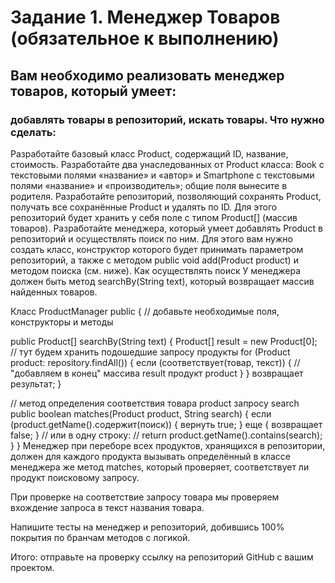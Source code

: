 # Задание 1. Менеджер Товаров (обязательное к выполнению)
## Вам необходимо реализовать менеджер товаров, который умеет:
### добавлять товары в репозиторий, искать товары. Что нужно сделать:

Разработайте базовый класс Product, содержащий ID, название, стоимость. Разработайте два унаследованных от Product класса: Book с текстовыми полями «название» и «автор» и Smartphone с текстовыми полями «название» и «производитель»; общие поля вынесите в родителя. Разработайте репозиторий, позволяющий сохранять Product, получать все сохранённые Product и удалять по ID. Для этого репозиторий будет хранить у себя поле с типом Product[] (массив товаров). Разработайте менеджера, который умеет добавлять Product в репозиторий и осуществлять поиск по ним. Для этого вам нужно создать класс, конструктор которого будет принимать параметром репозиторий, а также с методом publiс void add(Product product) и методом поиска (см. ниже). Как осуществлять поиск У менеджера должен быть метод searchBy(String text), который возвращает массив найденных товаров.

Класс ProductManager public { // добавьте необходимые поля, конструкторы и методы

public Product[] searchBy(String text) { Product[] result = new Product[0]; // тут будем хранить подошедшие запросу продукты for (Product product: repository.findAll()) { если (соответствует(товар, текст)) { // "добавляем в конец" массива result продукт product } } возвращает результат; }

// метод определения соответствия товара product запросу search public boolean matches(Product product, String search) { если (product.getName().содержит(поиск)) { вернуть true; } еще { возвращает false; } // или в одну строку: // return product.getName().contains(search); } } Менеджер при переборе всех продуктов, хранящихся в репозитории, должен для каждого продукта вызывать определённый в классе менеджера же метод matches, который проверяет, соответствует ли продукт поисковому запросу.

При проверке на соответствие запросу товара мы проверяем вхождение запроса в текст названия товара.

Напишите тесты на менеджер и репозиторий, добившись 100% покрытия по бранчам методов с логикой.

Итого: отправьте на проверку ссылку на репозиторий GitHub с вашим проектом.